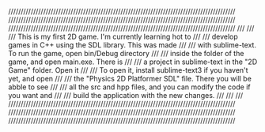 ///////////////////////////////////////////////////////////////////////////////////////////
///////////////////////////////////////////////////////////////////////////////////////////
///////////////////////////////////////////////////////////////////////////////////////////
///                                                                                     ///
///     This is my first 2D game. I'm currently learning hot to                         ///
///     develop games in C++ using the SDL library. This was made                       ///
///     with sublime-text. To run the game, open bin/Debug directory                    ///
///     inside the folder of the game, and open main.exe. There is                      ///
///     a project in sublime-text in the "2D Game" folder. Open it                      ///
///     To open it, install sublime-text3 if you haven't yet, and open                  ///
///     the "Physics 2D Platformer SDL" file. There you will be abble to see            ///
///     all the src and hpp files, and you can modify the code if you want and          ///
///     build the application with the new changes.                                     ///
///                                                                                     ///
///////////////////////////////////////////////////////////////////////////////////////////
///////////////////////////////////////////////////////////////////////////////////////////
///////////////////////////////////////////////////////////////////////////////////////////
